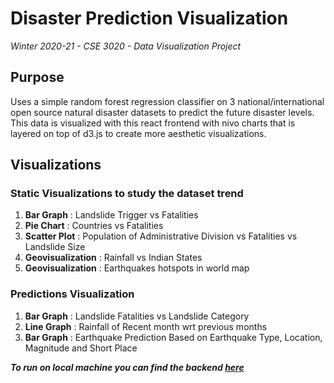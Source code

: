 # Disaster Prediction Visualization

*Winter 2020-21 - CSE 3020 - Data Visualization Project*

## Purpose

Uses a simple random forest regression classifier on 3 national/international open source natural disaster datasets to predict the future disaster levels. This data is visualized with this react frontend with nivo charts that is layered on top of d3.js to create more aesthetic visualizations.

## Visualizations

### Static Visualizations to study the dataset trend

1. **Bar Graph** : Landslide Trigger vs Fatalities
2. **Pie Chart** : Countries vs Fatalities
3. **Scatter Plot** : Population of Administrative Division vs Fatalities vs Landslide Size
4. **Geovisualization** : Rainfall vs Indian States
5. **Geovisualization** : Earthquakes hotspots in world map

### Predictions Visualization

1. **Bar Graph** : Landslide Fatalities vs Landslide Category
2. **Line Graph** : Rainfall of Recent month wrt previous months
3. **Bar Graph** : Earthquake Prediction Based on Earthquake Type, Location, Magnitude and Short Place

***To run on local machine you can find the backend [here](https://github.com/tanyarw/disaster-prediction-backend)***